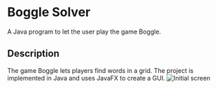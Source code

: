 # Boggle Solver
A Java program to let the user play the game Boggle.
## Description
The game Boggle lets players find words in a grid.
The project is implemented in Java and uses JavaFX to create a GUI.
![Initial screen](BoggleSolver/BoggleSolverInitial.png)

